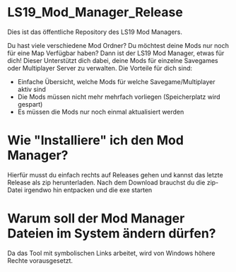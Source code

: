 # LS19_Mod_Manager_Release

Dies ist das öffentliche Repository des LS19 Mod Managers.


Du hast viele verschiedene Mod Ordner?
Du möchtest deine Mods nur noch für eine Map Verfügbar haben?
Dann ist der LS19 Mod Manager, etwas für dich!
Dieser Unterstützt dich dabei, deine Mods für einzelne Savegames oder Multiplayer Server zu verwalten.
Die Vorteile für dich sind:
- Einfache Übersicht, welche Mods für welche Savegame/Multiplayer aktiv sind
- Die Mods müssen nicht mehr mehrfach vorliegen (Speicherplatz wird gespart)
- Es müssen die Mods nur noch einmal aktualisiert werden


# Wie "Installiere" ich den Mod Manager?

Hierfür musst du einfach rechts auf Releases gehen und kannst das letzte Release als zip herunterladen.
Nach dem Download brauchst du die zip-Datei irgendwo hin entpacken und die exe starten

# Warum soll der Mod Manager Dateien im System ändern dürfen?

Da das Tool mit symbolischen Links arbeitet, wird von Windows höhere Rechte vorausgesetzt.